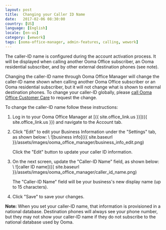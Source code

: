 ```yaml
---
layout: post
title:  Changing your Caller ID Name
date:   2017-02-06 08:30:00
country: [US]
language: [English]
locale: [en-us]
category: [wework]
tags: [ooma-office-manager, admin-features, calling, wework]
---
```


The caller-ID name is configured during the account activation process. It will be displayed when calling another Ooma Office subscriber, an Ooma residential subscriber, and by other external destination phones (see note).

Changing the caller-ID name through Ooma Office Manager will change the caller-ID name shown when calling another Ooma Office subscriber or an Ooma residential subscriber, but it will not change what is shown to external destination phones. To change your caller-ID globally, please [call Ooma Office Customer Care](/us/en/contact-us) to request the change.

To change the caller-ID name follow these instructions:

1. Log in to your Ooma Office Manager at [{{ site.office_link.us }}]({{ site.office_link.us }}) and navigate to the Account tab.
2. Click "Edit" to edit your Business Information under the "Settings" tab, as shown below: \\
   ![business info]({{ site.baseurl }}/assets/images/ooma_office_manager/business_info_edit.png)

   Click the "Edit" button to update your caller ID information.
3. On the next screen, update the "Caller-ID Name" field, as shown below: \\
   ![caller ID name]({{ site.baseurl }}/assets/images/ooma_office_manager/caller_id_name.png)

   The "Caller-ID Name" field will be your business's new display name (up to 15 characters).
4. Click "Save" to save your changes.

**Note:** When you set your caller-ID name, that information is provisioned in a national database. Destination phones will always see your phone number, but they may not show your caller-ID name if they do not subscribe to the national database used by Ooma.